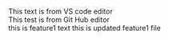 This text is from VS code editor<br>
This test is from Git Hub editor<br>
this is feature1 text
this is updated feature1 file